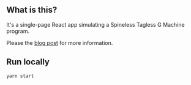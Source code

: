 ## What is this?

It's a single-page React app simulating a Spineless Tagless G Machine program.

Please the [blog post](https://www.theshortlog.com/posts/spineless-tagless-g/) for more information.

## Run locally

```
yarn start
```